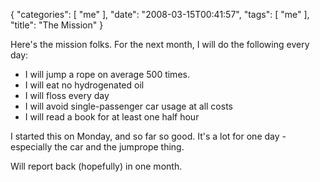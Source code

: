 {
    "categories": [
        "me"
    ], 
    "date": "2008-03-15T00:41:57", 
    "tags": [
        "me"
    ], 
    "title": "The Mission"
}

Here's the mission folks. For the next month, I will do the following every day:<ul><li>I will jump a rope on average 500 times.</li><li>I will eat no hydrogenated oil</li><li>I will floss every day</li><li>I will avoid single-passenger car usage at all costs</li><li>I will read a book for at least one half hour</li></ul>

I started this on Monday, and so far so good. It's a lot for one day - especially the car and the jumprope thing.

Will report back (hopefully) in one month.